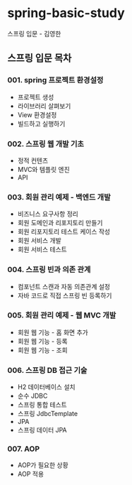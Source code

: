 # spring-basic-study
스프링 입문 - 김영한 

## 스프링 입문 목차
### 001. spring 프로젝트 환경설정
 - 프로젝트 생성
 - 라이브러리 살펴보기
 - View 환경설정
 - 빌드하고 실행하기

### 002. 스프링 웹 개발 기초
 - 정적 컨텐츠
 - MVC와 템플릿 엔진
 - API
 
### 003. 회원 관리 예제 - 백엔드 개발
 - 비즈니스 요구사항 정리
 - 회원 도메인과 리포지토리 만들기
 - 회원 리포지토리 테스트 케이스 작성
 - 회원 서비스 개발
 - 회원 서비스 테스트

### 004. 스프링 빈과 의존 관계
 - 컴포넌트 스캔과 자동 의존관계 설정
 - 자바 코드로 직접 스프링 빈 등록하기

### 005. 회원 관리 예제 - 웹 MVC 개발
 - 회원 웹 기능 - 홈 화면 추가
 - 회원 웹 기능 - 등록
 - 회원 웹 기능 - 조회

### 006. 스프링 DB 접근 기술
 - H2 데이터베이스 설치
 - 순수 JDBC
 - 스프링 통합 테스트
 - 스프링 JdbcTemplate
 - JPA
 - 스프링 데이터 JPA

### 007. AOP
 - AOP가 필요한 상황
 - AOP 적용
